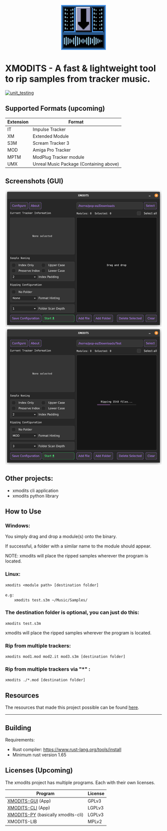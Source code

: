 <p align="center">
    <img alt="XMODITS Logo" src="icon.png">
</p>

# XMODITS - A fast & lightweight tool to rip samples from tracker music.
[![unit_testing](https://github.com/B0ney/xmodits/actions/workflows/rust.yml/badge.svg?branch=main)](https://github.com/B0ney/xmodits/actions/workflows/rust.yml)


## Supported Formats (upcoming)
| Extension | Format |
| --- | --- |
| IT | Impulse Tracker |
| XM | Extended Module | 
| S3M | Scream Tracker 3 |
| MOD | Amiga Pro Tracker |
| MPTM | ModPlug Tracker module |
| UMX | Unreal Music Package (Containing above) |

## Screenshots (GUI)
![xmodits gui](./extras/screenshots/Screenshot_1.png)
![xmodits gui](./extras/screenshots/Screenshot_2.png)

<!-- ## Download
You can download builds for xmodits [here](https://github.com/B0ney/xmodits/releases).

If you wish to build from source, go to [building](#building). -->

## Other projects:
* xmodits cli application
* xmodits python library

## How to Use

### Windows: 
You simply drag and drop a module(s) onto the binary.

If successful, a folder with a similar name to the module should appear.

NOTE: xmodits will place the ripped samples wherever the program is located.

### Linux:

```
xmodits <module path> [destination folder]

e.g:
    xmodits test.s3m ~/Music/Samples/
```
### The destination folder is optional, you can just do this:
```
xmodits test.s3m
```

xmodits will place the ripped samples wherever the program is located.


### Rip from multiple trackers:
```
xmodits mod1.mod mod2.it mod3.s3m [destination folder]
```
### Rip from multiple trackers via "*" :
```
xmodits ./*.mod [destination folder]
```
<!-- ### Advanced Arguments
If you want to customize how ripped samples are named, the following arguments can be used:

|short| long| Description|
|--|--|--|
|-i |--index-only| Ripped samples will only be named with an index|
|-r |--index-raw| Preserve internal sample indexing|
|-p |--index-padding| Pad sample index with preceding 0s|
|-n |--no-folder| Do not create a new folder for ripped samples |
|-u |--upper| Name samples in UPPER CASE |
|-l |--lower| Name samples in lower case |
|-c| --with-comment |Include embedded text from tracker (if it exists) 🚧|
|-k |--parallel| Rip samples in parallel (Requires compiling with **``features="advanced"``**) | -->

<!-- ## Note
The purpose of this tool (the core) is to dump samples that's it.

You'll notice some dumped samples may not sound identical to what's heard in a tracker module. 

This is because the tracker authour has applied effects such as pitch increase, vibrato.

Replicating these effects is not a top priority.  -->

## Resources
The resources that made this project possible can be found [here](./resources/).

---
## Building
Requirements:
* Rust compiler: https://www.rust-lang.org/tools/install
* Minimum rust version 1.65


## Licenses (Upcoming)
The xmodits project has multiple programs. Each with their own licenses.

|Program| License|
|--|--|
|[XMODITS-GUI](app/gui/) (App) | GPLv3|
|[XMODITS-CLI](app/cli/) (App) | LGPLv3 |
|[XMODITS-PY](pylib/) (basically xmodits-cli)| LGPLv3 |
|XMODITS-LIB | MPLv2 |
